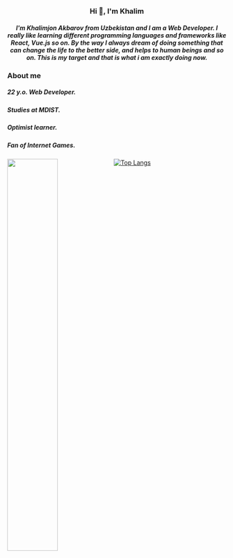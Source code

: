 <h3 align="center">Hi 👋, I'm Khalim</h3>
<h5 align="center">I'm Khalimjon Akbarov from Uzbekistan and I am a Web Developer. I really like learning different programming languages and frameworks like React, Vue.js so on. By the way I always dream of doing something that can change the life to the better side, and helps to human beings and so on. This is my target and that is what i am exactly doing now.</h5>

<h3>About me</h3>
<h5>22 y.o. Web Developer.</h5>
<h5>Studies at MDIST.</h5>
<h5>Optimist learner.</h5>
<h5>Fan of Internet Games.</h5>

<img align="left" width="48%" src="https://github-readme-stats.vercel.app/api?username=Khalim021&show_icons=true&theme=radical" />

[![Top Langs](https://github-readme-stats.vercel.app/api/top-langs/?username=anuraghazra&layout=compact)](https://github.com/anuraghazra/github-readme-stats)













